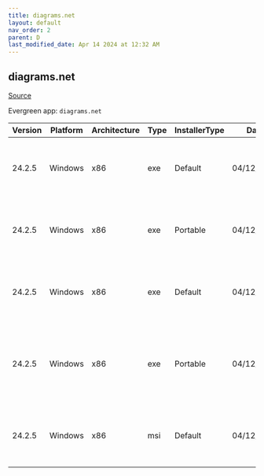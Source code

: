 ```yaml
---
title: diagrams.net
layout: default
nav_order: 2
parent: D
last_modified_date: Apr 14 2024 at 12:32 AM
---
```


## diagrams.net

[Source](https://www.diagrams.net/)

Evergreen app: `diagrams.net`

| Version | Platform | Architecture | Type | InstallerType | Date       | Size      | URI                                                                                                                                                                                                                                            |
| ------- | -------- | ------------ | ---- | ------------- | ---------- | --------- | ---------------------------------------------------------------------------------------------------------------------------------------------------------------------------------------------------------------------------------------------- |
| 24.2.5  | Windows  | x86          | exe  | Default       | 04/12/2024 | 113269320 | [https://github.com/jgraph/drawio-desktop/releases/download/v24.2.5/draw.io-24.2.5-windows-installer.exe](https://github.com/jgraph/drawio-desktop/releases/download/v24.2.5/draw.io-24.2.5-windows-installer.exe)                             |
| 24.2.5  | Windows  | x86          | exe  | Portable      | 04/12/2024 | 113053848 | [https://github.com/jgraph/drawio-desktop/releases/download/v24.2.5/draw.io-24.2.5-windows-no-installer.exe](https://github.com/jgraph/drawio-desktop/releases/download/v24.2.5/draw.io-24.2.5-windows-no-installer.exe)                       |
| 24.2.5  | Windows  | x86          | exe  | Default       | 04/12/2024 | 97535776  | [https://github.com/jgraph/drawio-desktop/releases/download/v24.2.5/draw.io-ia32-24.2.5-windows-32bit-installer.exe](https://github.com/jgraph/drawio-desktop/releases/download/v24.2.5/draw.io-ia32-24.2.5-windows-32bit-installer.exe)       |
| 24.2.5  | Windows  | x86          | exe  | Portable      | 04/12/2024 | 97320752  | [https://github.com/jgraph/drawio-desktop/releases/download/v24.2.5/draw.io-ia32-24.2.5-windows-32bit-no-installer.exe](https://github.com/jgraph/drawio-desktop/releases/download/v24.2.5/draw.io-ia32-24.2.5-windows-32bit-no-installer.exe) |
| 24.2.5  | Windows  | x86          | msi  | Default       | 04/12/2024 | 123834368 | [https://github.com/jgraph/drawio-desktop/releases/download/v24.2.5/draw.io-24.2.5.msi](https://github.com/jgraph/drawio-desktop/releases/download/v24.2.5/draw.io-24.2.5.msi)                                                                 |

